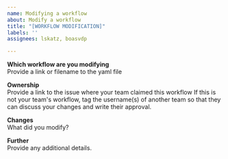 ```yaml
---
name: Modifying a workflow
about: Modify a workflow
title: "[WORKFLOW MODIFICATION]"
labels: ''
assignees: lskatz, boasvdp

---
```


**Which workflow are you modifying**  
Provide a link or filename to the yaml file

**Ownership**  
Provide a link to the issue where your team claimed this workflow
If this is not your team's workflow, tag the username(s) of another team
so that they can discuss your changes and write their approval.

**Changes**  
What did you modify?

**Further**  
Provide any additional details.
